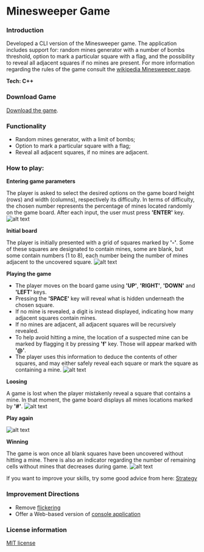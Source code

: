 # Minesweeper Game

### Introduction
Developed a CLI version of the Minesweeper game. The application includes support for: random mines generator with a number of bombs threshold, option to mark a particular square with a flag, and the possibility to reveal all adjacent squares if no mines are present. For more information regarding the rules of the game consult the [wikipedia Minesweeper page](https://en.wikipedia.org/wiki/Minesweeper_(video_game)).

**Tech: C++**

### Download Game
[Download the game](https://github.com/ioanabirsan/minesweeper/blob/master/Release/minesweeper.exe).

### Functionality
* Random mines generator, with a limit of bombs;
* Option to mark a particular square with a flag;
* Reveal all adjacent squares, if no mines are adjacent.


### How to play:

**Entering game parameters**

The player is asked to select the desired options on the game board height (rows) and width (columns), respectively its difficulty. In terms of difficulty, the chosen number represents the percentage of mines located randomly on the game board. After each input, the user must press **'ENTER'** key.
![alt text](https://github.com/ioanabirsan/minesweeper/raw/master/screenshots/enter-game-parameters.png)

**Initial board**

The player is initially presented with a grid of squares marked by **'-'**. Some of these squares are designated to contain mines, some are blank, but some contain numbers (1 to 8), each number being the number of mines adjacent to the uncovered square. 
![alt text](https://github.com/ioanabirsan/minesweeper/raw/master/screenshots/initial-board.png)

**Playing the game**

- The player moves on the board game using **'UP'**, **'RIGHT'**, **'DOWN'** and **'LEFT'** keys. 
- Pressing the **'SPACE'** key will reveal what is hidden underneath the chosen square. 
- If no mine is revealed, a digit is instead displayed, indicating how many adjacent squares contain mines. 
- If no mines are adjacent, all adjacent squares will be recursively revealed. 
- To help avoid hitting a mine, the location of a suspected mine can be marked by flagging it by pressing **'f'** key. Those will appear marked with **'@'**. 
- The player uses this information to deduce the contents of other squares, and may either safely reveal each square or mark the square as containing a mine.
![alt text](https://github.com/ioanabirsan/minesweeper/raw/master/screenshots/making-moves.png)

**Loosing**

A game is lost when the player mistakenly reveal a square that contains a mine. In that moment, the game board displays all mines locations marked by **'#'**.
![alt text](https://github.com/ioanabirsan/minesweeper/raw/master/screenshots/game-over.png)

**Play again**

![alt text](https://github.com/ioanabirsan/minesweeper/raw/master/screenshots/play-again.png)

**Winning**

The game is won once all blank squares have been uncovered without hitting a mine. There is also an indicator regarding the number of remaining cells without mines that decreases during game.
![alt text](https://github.com/ioanabirsan/minesweeper/raw/master/screenshots/win-game.png)

If you want to improve your skills, try some good advice from here: [Strategy](http://www.minesweeper.info/wiki/Strategy)


### Improvement Directions

* Remove [flickering](https://en.wikipedia.org/wiki/Flicker_(screen))
* Offer a Web-based version of [console application](https://en.wikipedia.org/wiki/Console_application)


### License information
[MIT license](https://github.com/ioanabirsan/minesweeper/blob/master/License.md)
